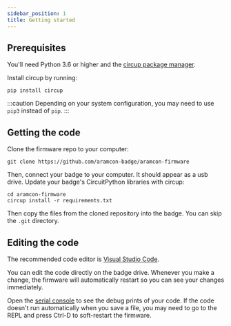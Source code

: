 ```yaml
---
sidebar_position: 1
title: Getting started
---
```


## Prerequisites

You'll need Python 3.6 or higher and the [circup package manager](https://learn.adafruit.com/keep-your-circuitpython-libraries-on-devices-up-to-date-with-circup).

Install circup by running:

```
pip install circup
```

:::caution
Depending on your system configuration, you may need to use `pip3` instead of `pip`.
:::

## Getting the code

Clone the firmware repo to your computer:

```
git clone https://github.com/aramcon-badge/aramcon-firmware
```

Then, connect your badge to your computer. It should appear as a usb drive. Update your badge's CircuitPython libraries with circup:

```
cd aramcon-firmware
circup install -r requirements.txt
```

Then copy the files from the cloned repository into the badge. You can skip the `.git` directory.

## Editing the code

The recommended code editor is [Visual Studio Code](https://code.visualstudio.com/).

You can edit the code directly on the badge drive. Whenever you make a change, the firmware will automatically restart so you can see your changes immediately.

Open the [serial console](../badge/repl) to see the debug prints of your code. If the code doesn't run automatically when you save a file, you may need to go to the REPL and press Ctrl-D to soft-restart the firmware.

